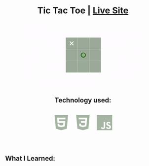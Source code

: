 <h1 align="center">Tic Tac Toe | <a href="https://tictactoe3inarow.netlify.app/">Live Site</a></h1>
<div align="center">
  <a href='https://github.com/erikateal/tictactoe'>
	  <img src="https://github.com/erikateal/READMEAssets/blob/main/projectFiles/tictactoe.gif" width="80%" />
  </a>
</div>

<!-- ## How It's Made:
 -->
<!-- I built this project about a week after being introduced to JavaScript. I wanted to make something practical that I would actually use but also something that would employ my newly learned skills. I used videos and photos from [pixels.com](https://www.pexels.com/). -->


<h2 align="center">Technology used:</h2>
<br>
<div align="center">
	<img src="https://github.com/erikateal/READMEAssets/blob/main/icons/html5.svg" height="50px">
	&nbsp&nbsp&nbsp
	<img src="https://github.com/erikateal/READMEAssets/blob/main/icons/css3.svg" height="50px">
	&nbsp&nbsp&nbsp
	<img src="https://github.com/erikateal/READMEAssets/blob/main/icons/javascript.svg" height="50px">
</div>

##
<br>

## What I Learned:

<!-- I learned how to manipulate the DOM, as well as how to auto play audio and video. Sound on! 🔊 -->
